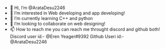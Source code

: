 - 👋 Hi, I’m @ArataDesu2246
- 👀 I’m interested in Web developing and app developing!
- 🌱 I’m currently learning C++ and python
- 💞️ I’m looking to collaborate on web designing!
- 📫 How to reach me you can reach me throught discord and github both! 
 Discord user id:- @Eren Yeager#9392
 Github Useri id:- @ArataDesu2246

<!---
ArataDesu2246/ArataDesu2246 is a ✨ special ✨ repository because its `README.md` (this file) appears on your GitHub profile.
You can click the Preview link to take a look at your changes.
--->

